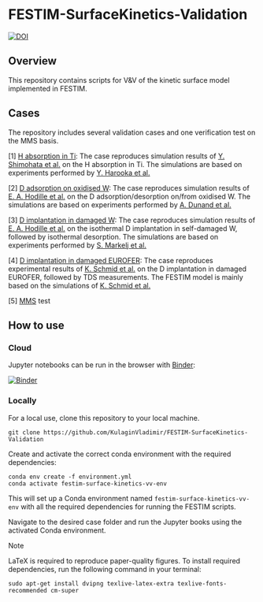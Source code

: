 # FESTIM-SurfaceKinetics-Validation

[![DOI](https://zenodo.org/badge/DOI/10.5281/zenodo.14036908.svg)](https://doi.org/10.5281/zenodo.14036908)

## Overview

This repository contains scripts for V&V of the kinetic surface model implemented in FESTIM.

## Cases

The repository includes several validation cases and one verification test on the MMS basis.

[1] [H absorption in Ti](./H_Ti): The case reproduces simulation results of [Y. Shimohata et al.](https://www.sciencedirect.com/science/article/pii/S0920379621006098) on the H absorption in Ti. The simulations are based on experiments performed by [Y. Harooka et al.](https://www.sciencedirect.com/science/article/abs/pii/0022311581905663?via%3Dihub)

[2] [D adsorption on oxidised W](./D_WO): The case reproduces simulation results of [E. A. Hodille et al.](https://iopscience.iop.org/article/10.1088/1741-4326/ad2a29) on the D adsorption/desorption on/from oxidised W. The simulations are based on experiments performed by [A. Dunand et al.](https://iopscience.iop.org/article/10.1088/1741-4326/ac583a)

[3] [D implantation in damaged W](./D_damagedW): The case reproduces simulation results of [E. A. Hodille et al.](https://iopscience.iop.org/article/10.1088/1741-4326/aa5aa5/meta) on the isothermal D implantation in self-damaged W, followed by isothermal desorption. The simulations are based on experiments performed by [S. Markelj et al.](https://www.sciencedirect.com/science/article/pii/S0022311515303470?via%3Dihub)

[4] [D implantation in damaged EUROFER](./D_EUROFER): The case reproduces experimental results of [K. Schmid et al.](https://www.sciencedirect.com/science/article/pii/S2352179122002228) on the D implantation in damaged EUROFER, followed by TDS measurements. The FESTIM model is mainly based on the simulations of [K. Schmid et al.](https://www.sciencedirect.com/science/article/pii/S2352179123001333?via%3Dihub)

[5] [MMS](./MMS) test

## How to use

### Cloud

Jupyter notebooks can be run in the browser with [Binder](https://mybinder.org/v2/gh/KulaginVladimir/FESTIM-SurfaceKinetics-Validation/HEAD):

[![Binder](https://mybinder.org/badge_logo.svg)](https://mybinder.org/v2/gh/KulaginVladimir/FESTIM-SurfaceKinetics-Validation/HEAD)

### Locally

For a local use, clone this repository to your local machine.

```
git clone https://github.com/KulaginVladimir/FESTIM-SurfaceKinetics-Validation
```

Create and activate the correct conda environment with the required dependencies:

```
conda env create -f environment.yml
conda activate festim-surface-kinetics-vv-env
```

This will set up a Conda environment named `festim-surface-kinetics-vv-env` with all the required dependencies for running the FESTIM scripts.

Navigate to the desired case folder and run the Jupyter books using the activated Conda environment.

> [!NOTE]  
> LaTeX is required to reproduce paper-quality figures. To install required dependencies, run the following command in your terminal:
> ```
> sudo apt-get install dvipng texlive-latex-extra texlive-fonts-recommended cm-super
> ```

